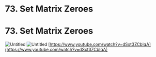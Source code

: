 # 73. Set Matrix Zeroes

# 73. Set Matrix Zeroes
![Untitled](Untitled%201.png)
![Untitled](Untitled%202.png)
[https://www.youtube.com/watch?v=dSxt3ZCbIqA](https://www.youtube.com/watch?v=dSxt3ZCbIqA)